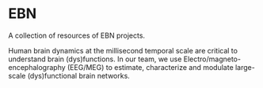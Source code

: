 # EBN
A collection of resources of EBN projects. 

Human brain dynamics at the millisecond temporal scale are critical to understand brain (dys)functions. In our team, we use Electro/magneto-encephalography (EEG/MEG) to estimate, characterize and modulate large-scale (dys)functional brain networks. 

